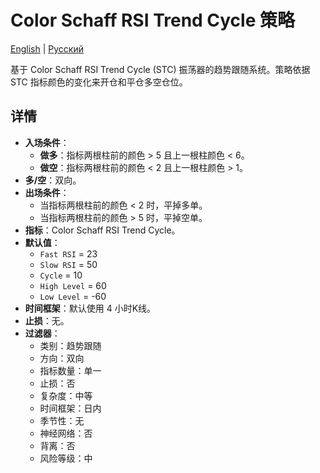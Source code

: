 # Color Schaff RSI Trend Cycle 策略
[English](README.md) | [Русский](README_ru.md)

基于 Color Schaff RSI Trend Cycle (STC) 振荡器的趋势跟随系统。策略依据 STC 指标颜色的变化来开仓和平仓多空仓位。

## 详情

- **入场条件**：
  - **做多**：指标两根柱前的颜色 > 5 且上一根柱颜色 < 6。
  - **做空**：指标两根柱前的颜色 < 2 且上一根柱颜色 > 1。
- **多/空**：双向。
- **出场条件**：
  - 当指标两根柱前的颜色 < 2 时，平掉多单。
  - 当指标两根柱前的颜色 > 5 时，平掉空单。
- **指标**：Color Schaff RSI Trend Cycle。
- **默认值**：
  - `Fast RSI` = 23
  - `Slow RSI` = 50
  - `Cycle` = 10
  - `High Level` = 60
  - `Low Level` = -60
- **时间框架**：默认使用 4 小时K线。
- **止损**：无。
- **过滤器**：
  - 类别：趋势跟随
  - 方向：双向
  - 指标数量：单一
  - 止损：否
  - 复杂度：中等
  - 时间框架：日内
  - 季节性：无
  - 神经网络：否
  - 背离：否
  - 风险等级：中
